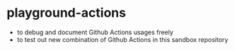 # playground-actions

- to debug and document Github Actions usages freely
- to test out new combination of Github Actions in this sandbox repository
